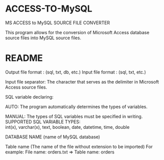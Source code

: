 # ACCESS-TO-MySQL
MS ACCESS to MySQL SOURCE FILE CONVERTER

This program allows for the conversion of 
Microsoft Access database source files into MySQL source files.

# README
Output file format : (sql, txt, db, etc.)
Input file format : (sql, txt, etc.)

Input file separator: 
The character that serves as the delimiter in Microsoft Access source files.



SQL variable declaring:

AUTO: The program automatically determines the types of variables.
  
MANUAL: The types of SQL variables must be specified in writing.
SUPPORTED SQL VARIABLE TYPES:     
int(x), varchar(x), text, boolean, date, datetime, time, double




DATABASE NAME (name of MySQL database)


Table name (The name of the file without extension to be imported)
For example: File name: orders.txt => Table name: orders
